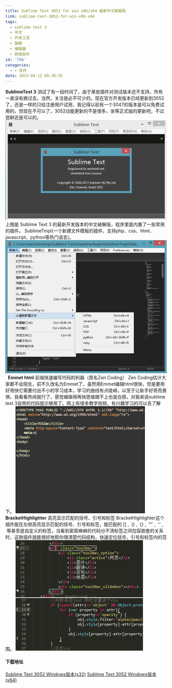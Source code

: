 ```yaml
---
title: Sublime Text 3052 for win x86/x64 最新中文破解版
link: sublime-text-3052-for-win-x86-x64
tags:
  - sublime text 3
  - 中文
  - 开发工具
  - 破解
  - 编辑器
  - 网络软件
id: '756'
categories:
  - - 软件
date: 2013-08-12 09:30:55
---
```


**SublimeText 3** 测试了有一段时间了，由于某些插件对测试版本还不支持，所有一直没有换过去，当然，关注是必不可少的。现在官方开发版本已经更新到3052了，还是一样的只给注册用户试用，我记得以前有一个3047的版本是可以免费试用的，但现在不可以了，3052功能更新的不是很多，坐等正式版的更新吧，不过尝鲜还是可以的。 ![sublime text 3052](../images/uploads/2013/08/3052.png) 上图是 Sublime Text 3 的最新开发版本的中文破解版，程序里面内置了一些常用的插件。 SublimeTmpl(一个新建文件模板的插件，支持php、css、html、javascript、python等热门语言)。 ![sublimt text 3052 SublimeTmpl](../images/uploads/2013/08/3052-tpl.png)   **Emmet html** 前端快速编写代码的利器（原名Zen Coding） Zen Coding估计大家都不会陌生，前不久改名为Emmet了，虽然用Emmet编辑html很快，但是要用好用快它需要付出不小的学习成本，学习的曲线有点陡峭，以至于让新手好奇而畏惧，我看看热闹就行了，感觉编辑得再快思维跟不上也是白搭，对我来说sublime text 3自带的代码提示够用了。网上有很多教学视频，有兴趣学习的可以去了解下。 ![sublime text emmet](../images/uploads/2013/08/sublimeplug10.gif)   **BracketHighlighter** 高亮显示匹配的括号、引号和标签 BracketHighlighter这个插件能在左侧高亮显示匹配的括号、引号和标签，能匹配的 \[\] ,  () ,  {} ,  "" ,  '' ,  <tag></tag>等甚至是自定义的标签，当看到密密麻麻的代码分不清标签之间包容嵌套的关系时，这款插件就能很好地帮你理清楚代码结构，快速定位括号，引号和标签内的范围。 ![sublime text BracketHighlighter](../images/uploads/2013/08/sublimeplug1.jpg)

#### 下载地址

[Sublime Text 3052 Windows版本(x32)](http://pan.baidu.com/share/link?shareid=804057233&uk=1796312283) [Sublime Text 3052 Windows版本(x64)](http://pan.baidu.com/share/link?shareid=804057233&uk=1796312283)